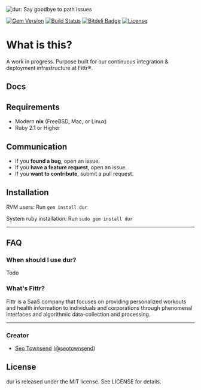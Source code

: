 ![dur: Say goodbye to path issues](https://raw.githubusercontent.com/sotownsend/dur/master/logo.png)

[![Gem Version](https://badge.fury.io/rb/iarrogant.svg)](http://badge.fury.io/rb/dur)
[![Build Status](https://travis-ci.org/sotownsend/dur.svg)](https://travis-ci.org/sotownsend/dur)
[![Bitdeli Badge](https://d2weczhvl823v0.cloudfront.net/sotownsend/dur/trend.png)](https://bitdeli.com/free "Bitdeli Badge")
[![License](http://img.shields.io/badge/license-MIT-green.svg?style=flat)](https://github.com/sotownsend/dur/blob/master/LICENSE)

# What is this?

A work in progress. Purpose built for our continuous integration & deployment infrastructure at Fittr®.

## Docs

## Requirements

- Modern **nix** (FreeBSD, Mac, or Linux)
- Ruby 2.1 or Higher

## Communication

- If you **found a bug**, open an issue.
- If you **have a feature request**, open an issue.
- If you **want to contribute**, submit a pull request.

## Installation

RVM users:
Run `gem install dur`

System ruby installation:
Run `sudo gem install dur`

---

## FAQ

### When should I use dur?

Todo

### What's Fittr?

Fittr is a SaaS company that focuses on providing personalized workouts and health information to individuals and corporations through phenomenal interfaces and algorithmic data-collection and processing.

* * *

### Creator

- [Seo Townsend](http://github.com/sotownsend) ([@seotownsend](https://twitter.com/seotownsend))

## License

dur is released under the MIT license. See LICENSE for details.
